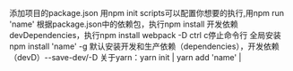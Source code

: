 添加项目的package.json 用npm init
scripts可以配置你想要的执行,用npm run 'name'
根据package.json中的依赖包，执行npm install
开发依赖devDependencies，执行npm install webpack -D
ctrl c停止命令行
全局安装npm install 'name' -g
默认安装开发和生产依赖（dependencies），开发依赖（devD）--save-dev/-D
关于yarn：yarn init | yarn add 'name' | 